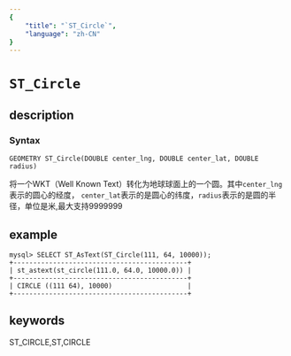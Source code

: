 ```yaml
---
{
    "title": "`ST_Circle`",
    "language": "zh-CN"
}
---
```


<!-- 
Licensed to the Apache Software Foundation (ASF) under one
or more contributor license agreements.  See the NOTICE file
distributed with this work for additional information
regarding copyright ownership.  The ASF licenses this file
to you under the Apache License, Version 2.0 (the
"License"); you may not use this file except in compliance
with the License.  You may obtain a copy of the License at

  http://www.apache.org/licenses/LICENSE-2.0

Unless required by applicable law or agreed to in writing,
software distributed under the License is distributed on an
"AS IS" BASIS, WITHOUT WARRANTIES OR CONDITIONS OF ANY
KIND, either express or implied.  See the License for the
specific language governing permissions and limitations
under the License.
-->

# `ST_Circle`
## description
### Syntax

`GEOMETRY ST_Circle(DOUBLE center_lng, DOUBLE center_lat, DOUBLE radius)`


将一个WKT（Well Known Text）转化为地球球面上的一个圆。其中`center_lng`表示的圆心的经度，
`center_lat`表示的是圆心的纬度，`radius`表示的是圆的半径，单位是米,最大支持9999999

## example

```
mysql> SELECT ST_AsText(ST_Circle(111, 64, 10000));
+--------------------------------------------+
| st_astext(st_circle(111.0, 64.0, 10000.0)) |
+--------------------------------------------+
| CIRCLE ((111 64), 10000)                   |
+--------------------------------------------+
```
## keywords
ST_CIRCLE,ST,CIRCLE
